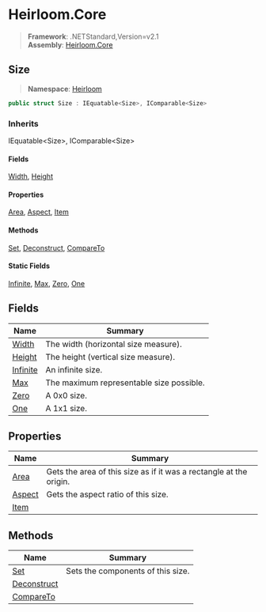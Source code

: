 # Heirloom.Core

> **Framework**: .NETStandard,Version=v2.1  
> **Assembly**: [Heirloom.Core][0]  

## Size

> **Namespace**: [Heirloom][0]  

```cs
public struct Size : IEquatable<Size>, IComparable<Size>
```

### Inherits

IEquatable\<Size>, IComparable\<Size>

#### Fields

[Width][1], [Height][2]

#### Properties

[Area][3], [Aspect][4], [Item][5]

#### Methods

[Set][6], [Deconstruct][7], [CompareTo][8]

#### Static Fields

[Infinite][9], [Max][10], [Zero][11], [One][12]

## Fields

| Name          | Summary                                  |
|---------------|------------------------------------------|
| [Width][1]    | The width (horizontal size measure).     |
| [Height][2]   | The height (vertical size measure).      |
| [Infinite][9] | An infinite size.                        |
| [Max][10]     | The maximum representable size possible. |
| [Zero][11]    | A 0x0 size.                              |
| [One][12]     | A 1x1 size.                              |

## Properties

| Name        | Summary                                                            |
|-------------|--------------------------------------------------------------------|
| [Area][3]   | Gets the area of this size as if it was a rectangle at the origin. |
| [Aspect][4] | Gets the aspect ratio of this size.                                |
| [Item][5]   |                                                                    |

## Methods

| Name             | Summary                           |
|------------------|-----------------------------------|
| [Set][6]         | Sets the components of this size. |
| [Deconstruct][7] |                                   |
| [CompareTo][8]   |                                   |

[0]: ../Heirloom.Core.md
[1]: Heirloom.Size.Width.md
[2]: Heirloom.Size.Height.md
[3]: Heirloom.Size.Area.md
[4]: Heirloom.Size.Aspect.md
[5]: Heirloom.Size.Item.md
[6]: Heirloom.Size.Set.md
[7]: Heirloom.Size.Deconstruct.md
[8]: Heirloom.Size.CompareTo.md
[9]: Heirloom.Size.Infinite.md
[10]: Heirloom.Size.Max.md
[11]: Heirloom.Size.Zero.md
[12]: Heirloom.Size.One.md
